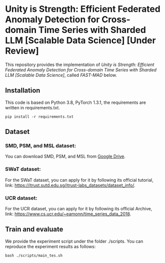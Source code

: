 # Unity is Strength: Efficient Federated Anomaly Detection for Cross-domain Time Series with Sharded LLM [Scalable Data Science] [Under Review]
This repository provides the implementation of _Unity is Strength: Efficient Federated Anomaly Detection for Cross-domain Time Series with Sharded LLM [Scalable Data Science]_, called _FAST-MAD_ below.


## Installation
This code is based on Python 3.8, PyTorch 1.3.1, the requirements are written in requirements.txt.
```
pip install -r requirements.txt
```


## Dataset
### SMD, PSM, and MSL dataset:
You can download SMD, PSM, and MSL from [Google Drive](https://drive.google.com/drive/folders/1gisthCoE-RrKJ0j3KPV7xiibhHWT9qRm).  
### SWaT dataset:
For the SWaT dataset, you can apply for it by following its official tutorial, link: https://itrust.sutd.edu.sg/itrust-labs_datasets/dataset_info/.  
### UCR dataset:
For the UCR dataset, you can apply for it by following its official Archive, link: https://www.cs.ucr.edu/~eamonn/time_series_data_2018.


## Train and evaluate
We provide the experiment script under the folder ./scripts. You can reproduce the experiment results as follows:
```
bash ./scripts/main_tes.sh
```
